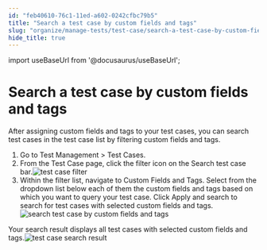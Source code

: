 ```yaml
---
id: "feb40610-76c1-11ed-a602-0242cfbc79b5"
title: "Search a test case by custom fields and tags"
slug: "organize/manage-tests/test-case/search-a-test-case-by-custom-fields-and-tags"
hide_title: true
---
```

import useBaseUrl from '@docusaurus/useBaseUrl';


# <a id="task-2773" class="anchor_top_offset"/><a id="ariaid-title1" class="anchor_top_offset"/>Search a test case by custom fields and tags

<section xmlns="http://www.w3.org/1999/xhtml" className="section context">After assigning custom fields and tags to your test cases, you can search test cases in the test case list by filtering custom fields and tags.</section> 
<ol xmlns="http://www.w3.org/1999/xhtml" className="ol steps"><li className="li step stepexpand"><span className="ph cmd">Go to <span className="ph uicontrol">Test Management</span> &gt; <span className="ph uicontrol">Test Cases</span>.</span></li><li className="li step stepexpand"><span className="ph cmd">From the <span className="ph uicontrol">Test Case</span> page, click the  filter icon on the <span className="ph uicontrol">Search test case</span> bar.<img className="image" src={useBaseUrl("/0326a270-76c2-11ed-a602-0242cfbc79b5.png")} alt="test case filter" /></span></li><li className="li step stepexpand"><span className="ph cmd">Within the filter list, navigate to <span className="ph uicontrol">Custom Fields</span> and <span className="ph uicontrol">Tags</span>. Select from the dropdown list below each of them the custom fields and tags based on which you want to query your test case. Click <span className="ph uicontrol">Apply and search</span> to search for test cases with selected custom fields and tags. </span><div className="itemgroup info"><img className="image" src={useBaseUrl("/da81d1a0-76c1-11ed-a602-0242cfbc79b5.png")} alt="search test case by custom fields and tags" /></div></li></ol> 
<section xmlns="http://www.w3.org/1999/xhtml" className="section result">Your search result displays all test cases with selected custom fields and tags.<img className="image" src={useBaseUrl("/068ed3b0-76c2-11ed-a602-0242cfbc79b5.png")} alt="test case search result" /></section> 
